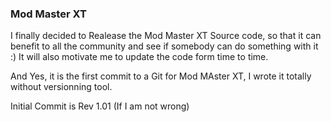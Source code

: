 ### Mod Master XT

I finally decided to Realease the Mod Master XT Source code, so that it can benefit to all the community and see if somebody can do something with it :)
It will also motivate me to update the code form time to time.

And Yes, it is the first commit to a Git for Mod MAster XT, I wrote it totally without versionning tool.

 Initial Commit is Rev 1.01 (If I am not wrong)

